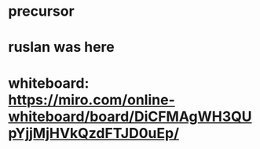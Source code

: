 # precursor
# ruslan was here 
# whiteboard: https://miro.com/online-whiteboard/board/DiCFMAgWH3QUpYjjMjHVkQzdFTJD0uEp/
